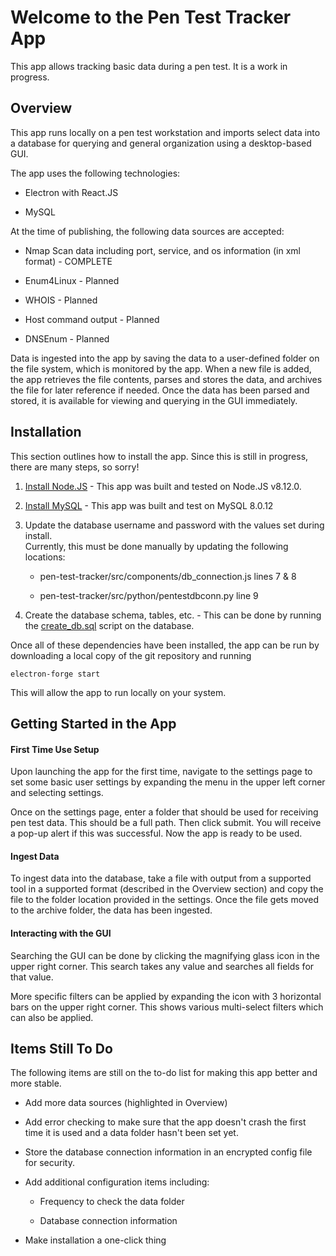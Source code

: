 # Welcome to the Pen Test Tracker App

This app allows tracking basic data during a pen test.  It is a work in progress.

## Overview

This app runs locally on a pen test workstation and imports select data into a
database for querying and general organization using a desktop-based GUI.

The app uses the following technologies:

* Electron with React.JS

* MySQL  


At the time of publishing, the following data sources are accepted:

* Nmap Scan data including port, service, and os information (in xml format) - COMPLETE

* Enum4Linux - Planned

* WHOIS - Planned

* Host command output - Planned

* DNSEnum - Planned


Data is ingested into the app by saving the data to a user-defined folder on
the file system, which is monitored by the app.  When a new file is added,
the app retrieves the file contents, parses and stores the data, and archives
the file for later reference if needed.  Once the data has been parsed and stored,
it is available for viewing and querying in the GUI immediately.

## Installation

This section outlines how to install the app.  Since this is still in progress, there
are many steps, so sorry!

1. [Install Node.JS](https://nodejs.org/en/download/) - This app was built and tested on Node.JS v8.12.0.

2. [Install MySQL](https://dev.mysql.com/doc/refman/8.0/en/installing.html) - This app was built and test on MySQL 8.0.12

3. Update the database username and password with the values set during install.  
Currently, this must be done manually by updating the following locations:

    * pen-test-tracker/src/components/db_connection.js lines 7 & 8
    
    * pen-test-tracker/src/python/pentestdbconn.py line 9


4. Create the database schema, tables, etc. - This can be done by running the [create_db.sql](./create_db.sql) script on the database.

Once all of these dependencies have been installed, the app can be run by downloading
a local copy of the git repository and running
```shell
electron-forge start
```
This will allow the app to run locally on your system.

## Getting Started in the App

#### First Time Use Setup

Upon launching the app for the first time, navigate to the settings page to set
some basic user settings by expanding the menu in the upper left corner and
selecting settings.

Once on the settings page, enter a folder that should be used for receiving pen
test data.  This should be a full path.  Then click submit.  You will receive a
pop-up alert if this was successful.  Now the app is ready to be used.

#### Ingest Data

To ingest data into the database, take a file with output from a supported tool
in a supported format (described in the Overview section) and copy the file to
the folder location provided in the settings.  Once the file gets moved to the
archive folder, the data has been ingested.

#### Interacting with the GUI

Searching the GUI can be done by clicking the magnifying glass icon in the upper
right corner.  This search takes any value and searches all fields for that value.

More specific filters can be applied by expanding the icon with 3 horizontal bars
on the upper right corner.  This shows various multi-select filters which can also
be applied.

## Items Still To Do

The following items are still on the to-do list for making this app better and
more stable.

* Add more data sources (highlighted in Overview)

* Add error checking to make sure that the app doesn't crash the first time
it is used and a data folder hasn't been set yet.

* Store the database connection information in an encrypted config file for
security.

* Add additional configuration items including:

  * Frequency to check the data folder

  * Database connection information

* Make installation a one-click thing
